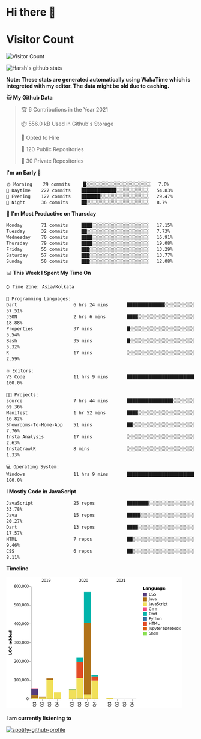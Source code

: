# Hi there 👋 

# Visitor Count
![Visitor Count](https://profile-counter.glitch.me/harsh2201/count.svg)

![Harsh's github stats](https://github-readme-stats.vercel.app/api?username=harsh2201&show_icons=true&theme=radical)

**Note: These stats are generated automatically using WakaTime which is integreted with my editor. The data might be old due to caching.**

<!--START_SECTION:waka-->
**🐱 My Github Data** 

> 🏆 6 Contributions in the Year 2021
 > 
> 📦 556.0 kB Used in Github's Storage 
 > 
> 💼 Opted to Hire
 > 
> 📜 120 Public Repositories 
 > 
> 🔑 30 Private Repositories  
 > 
**I'm an Early 🐤** 

```text
🌞 Morning    29 commits     █░░░░░░░░░░░░░░░░░░░░░░░░   7.0% 
🌆 Daytime    227 commits    █████████████░░░░░░░░░░░░   54.83% 
🌃 Evening    122 commits    ███████░░░░░░░░░░░░░░░░░░   29.47% 
🌙 Night      36 commits     ██░░░░░░░░░░░░░░░░░░░░░░░   8.7%

```
📅 **I'm Most Productive on Thursday** 

```text
Monday       71 commits     ████░░░░░░░░░░░░░░░░░░░░░   17.15% 
Tuesday      32 commits     ██░░░░░░░░░░░░░░░░░░░░░░░   7.73% 
Wednesday    70 commits     ████░░░░░░░░░░░░░░░░░░░░░   16.91% 
Thursday     79 commits     ████░░░░░░░░░░░░░░░░░░░░░   19.08% 
Friday       55 commits     ███░░░░░░░░░░░░░░░░░░░░░░   13.29% 
Saturday     57 commits     ███░░░░░░░░░░░░░░░░░░░░░░   13.77% 
Sunday       50 commits     ███░░░░░░░░░░░░░░░░░░░░░░   12.08%

```


📊 **This Week I Spent My Time On** 

```text
⌚︎ Time Zone: Asia/Kolkata

💬 Programming Languages: 
Dart                     6 hrs 24 mins       ██████████████░░░░░░░░░░░   57.51% 
JSON                     2 hrs 6 mins        ████░░░░░░░░░░░░░░░░░░░░░   18.88% 
Properties               37 mins             █░░░░░░░░░░░░░░░░░░░░░░░░   5.54% 
Bash                     35 mins             █░░░░░░░░░░░░░░░░░░░░░░░░   5.32% 
R                        17 mins             ░░░░░░░░░░░░░░░░░░░░░░░░░   2.59%

🔥 Editors: 
VS Code                  11 hrs 9 mins       █████████████████████████   100.0%

🐱‍💻 Projects: 
source                   7 hrs 44 mins       █████████████████░░░░░░░░   69.36% 
Manifest                 1 hr 52 mins        ████░░░░░░░░░░░░░░░░░░░░░   16.82% 
Showrooms-To-Home-App    51 mins             ██░░░░░░░░░░░░░░░░░░░░░░░   7.76% 
Insta Analysis           17 mins             ░░░░░░░░░░░░░░░░░░░░░░░░░   2.63% 
InstaCrawlR              8 mins              ░░░░░░░░░░░░░░░░░░░░░░░░░   1.33%

💻 Operating System: 
Windows                  11 hrs 9 mins       █████████████████████████   100.0%

```

**I Mostly Code in JavaScript** 

```text
JavaScript               25 repos            ████████░░░░░░░░░░░░░░░░░   33.78% 
Java                     15 repos            █████░░░░░░░░░░░░░░░░░░░░   20.27% 
Dart                     13 repos            ████░░░░░░░░░░░░░░░░░░░░░   17.57% 
HTML                     7 repos             ██░░░░░░░░░░░░░░░░░░░░░░░   9.46% 
CSS                      6 repos             ██░░░░░░░░░░░░░░░░░░░░░░░   8.11%

```


**Timeline**

![Chart not found](https://raw.githubusercontent.com/harsh2201/harsh2201/master/charts/bar_graph.png) 


<!--END_SECTION:waka-->


**I am currently listening to**

[![spotify-github-profile](https://spotify-github-profile.vercel.app/api/view?uid=0zd53poz5lu9da8yk1wq8bpss&cover_image=true)](https://spotify-github-profile.vercel.app/api/view?uid=0zd53poz5lu9da8yk1wq8bpss&redirect=true) 

